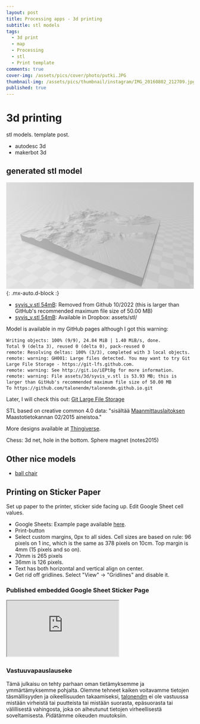 ```yaml
---
layout: post
title: Processing apps - 3d printing
subtitle: stl models
tags:
  - 3d print 
  - map
  - Processing
  - stl
  - Print template
comments: true
cover-img: /assets/pics/cover/photo/putki.JPG
thumbnail-img: /assets/pics/thumbnail/instagram/IMG_20160802_212709.jpg
published: true
---
```

# 3d printing

stl models. template post.

- autodesc 3d
- makerbot 3d


## generated stl model

![syvajarvi in stl-format](/assets/3d/syvajarvi.JPG){: .mx-auto.d-block :}

- [syvis_v.stl 54mB](https://talonendm.github.io/assets/syvis_v.stl): Removed from Github 10/2022 (this is larger than GitHub's recommended maximum file size of 50.00 MB)
- [syvis_v.stl 54mB](https://www.dropbox.com/s/y3k0l9jifjn118q/syvis_v.stl?dl=0): Available in Dropbox: assets/stl/



Model is available in my GitHub pages although I got this warning:
~~~
Writing objects: 100% (9/9), 24.84 MiB | 1.40 MiB/s, done.
Total 9 (delta 3), reused 0 (delta 0), pack-reused 0
remote: Resolving deltas: 100% (3/3), completed with 3 local objects.
remote: warning: GH001: Large files detected. You may want to try Git Large File Storage - https://git-lfs.github.com.
remote: warning: See http://git.io/iEPt8g for more information.
remote: warning: File assets/3d/syvis_v.stl is 53.93 MB; this is larger than GitHub's recommended maximum file size of 50.00 MB
To https://github.com/talonendm/talonendm.github.io.git
~~~

Later, I will check this out: [Git Large File Storage](https://git-lfs.github.com/)

STL based on creative common 4.0 data: "sisältää [Maanmittauslaitoksen](https://www.maanmittauslaitos.fi/avoindata-lisenssi-cc40) Maastotietokannan 02/2015 aineistoa."

More designs available at [Thingiverse](https://www.thingiverse.com/haques/designs).

Chess: 3d net, hole in the bottom. Sphere magnet (notes2015)

## Other nice models

- [ball chair](https://flyingarchitecture.com/3d-scenes/ball-chair)

## Printing on Sticker Paper
Set up paper to the printer, sticker side facing up. Edit Google Sheet cell values.
- Google Sheets: Example page available [here](https://docs.google.com/spreadsheets/d/1sbeDc4N_Qhpub8uSACt6-wC9MKiNIUckFrXo1xzMr94/edit?usp=sharing).
- Print-button
- Select custom margins, 0px to all sides. Cell sizes are based on rule: 96 pixels on 1 inc, which is the same as 378 pixels on 10cm. Top margin is 4mm (15 pixels and so on). 
- 70mm is 265 pixels
- 36mm is 126 pixels.
- Text has both horizontal and vertical align on center.
- Get rid off gridlines. Select "View" -> "Gridlines" and disable it.

### Published embedded Google Sheet Sticker Page

<iframe src="https://docs.google.com/spreadsheets/d/e/2PACX-1vSkomwwVz8KESzm5y0XXN0iTUjH7J2LbaDBI9WfONjNx9VGjhtgDePDkwM3TKfLppLoE5TZZr5lK_V4/pubhtml?gid=0&amp;single=true&amp;widget=true&amp;headers=false"></iframe>


### Vastuuvapauslauseke

Tämä julkaisu on tehty parhaan oman tietämyksemme ja ymmärtämyksemme pohjalta. Olemme tehneet kaiken voitavamme tietojen täsmällisyyden ja oikeellisuuden takaamiseksi, [talonendm](https://talonendm.github.io/) ei ole vastuussa mistään virheistä tai puutteista tai mistään suorasta, epäsuorasta tai välillisestä
vahingosta, joka on aiheutunut tietojen virheellisestä soveltamisesta. Pidätämme oikeuden muutoksiin.